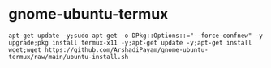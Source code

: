# gnome-ubuntu-termux

```apt-get update -y;sudo apt-get -o DPkg::Options::="--force-confnew" -y upgrade;pkg install termux-x11 -y;apt-get update -y;apt-get install wget;wget https://github.com/ArshadiPayam/gnome-ubuntu-termux/raw/main/ubuntu-install.sh```
